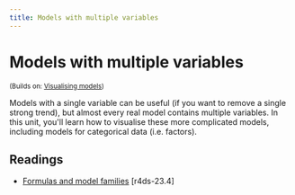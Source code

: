 ```yaml
---
title: Models with multiple variables
---
```


<!-- Generated automatically from model-multivariate.yml. Do not edit by hand -->

# Models with multiple variables
<small>(Builds on: [Visualising models](model-vis.md))</small>

Models with a single variable can be useful (if you want to remove a single
strong trend), but almost every real model contains multiple variables. In
this unit, you'll learn how to visualise these more complicated models,
including models for categorical data (i.e. factors).

## Readings

  * [Formulas and model families](http://r4ds.had.co.nz/model-basics.html#formulas-and-model-families) [r4ds-23.4]




